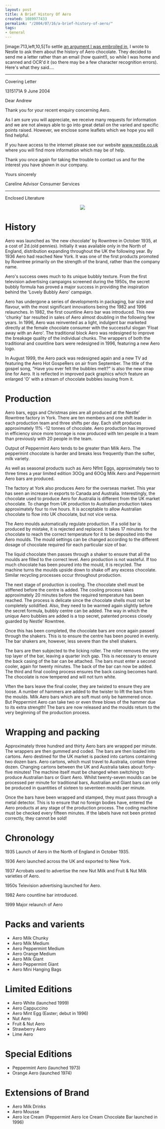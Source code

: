 ```yaml
---
layout: post
title: A Brief History Of Aero
created: 1089977433
permalink: "/2004/07/16/a-brief-history-of-aero/"
tags:
- General
---
```

[image:713,left,10,5]To settle [an argument I was embroiled in](http://anjackson.net/node/714), I wrote to Nestle to ask them about the history of Aero chocolate.  They decided to send me a letter rather than an email (how quaint!), so while I was home and scanned and OCR'd it (so there may be a few character recognition errors).  Here's what they said....
<!--break-->

----

 Covering Letter

1315171A                     9 June 2004

Dear Andrew

Thank you for your recent enquiry concerning Aero.

As I am sure you will appreciate, we receive many requests for information and we are not always able to go into great detail on the varied and specific points raised.  However, we enclose some leaflets which we hope you will find helpful.

If you have access to the internet please see our website www.nestle.co.uk where you will find more information which may be of help.

Thank you once again for taking the trouble to contact us and for the interest you have shown in our company.

Yours sincerely

Careline Advisor
Consumer Services

----

 Enclosed Literature

<div align="center">
<img src="http://anjackson.net/system/files/images/aerobar-736.jpg" border="0"/>
</div>

# History
Aero was launched as 'the new chocolate' by Rowntree in October
1935, at a cost of 2d.(old pennies).  Initially it was available only in
the North of England, distribution expanding throughout the UK
the following year.  By 1936 Aero had reached New York.  It was one
of the first products promoted by Rowntree primarily on the
strength of the brand, rather than the company name.

Aero's success owes much to its unique bubbly texture.  From the
first television advertising campaigns screened during the 1950s, the
secret bubbly formula has proved a major success in providing the
inspiration behind the 'Lovely Bubbly Aero' campaign.

Aero has undergone a series of developments in packaging, bar size
and flavour, with the most significant innovations being the 1982
and 1996 relaunches.  In 1982, the first countline Aero bar was
introduced.  This new 'chunky' bar resulted in sales of Aero almost
doubling in the following few years.  In 1996, Aero was reinvented as
a light, indulgent bar marketed directly at the female chocolate
consumer with the successful slogan 'Float away with an Aero'.  The
traditional block Aero was redesigned to improve the breakage
quality of the individual chunks.  The wrappers of both the
traditional and countline bars were redesigned in 1996, featuring a
new Aero logo.

In August 1999, the Aero pack was redesigned again and a new TV
ad featuring the Aero Hot GospeRers on air from September.  The
title of the gospel song, "Have you ever felt the bubbles melt?" is
also the new strap line for Aero.  It is reflected in improved pack
graphics which feature an enlarged 'O' with a stream of chocolate
bubbles issuing from it.

# Production
Aero bars, eggs and Christmas pies are all produced at the Nestle'
Rowntree factory in York.  There are ten members and one shift
leader in each production team and three shifts per day.  Each shift
produces approximately 11% -12 tonnes of chocolate.  Aero
production has improved in efficiency since more tonnage is now
produced with ten people in a team than previously with 20 people
in the team.

Output of Peppermint Aero tends to be greater than Milk Aero.  The
pepperinint chocolate is harder and breaks less frequently than the
softer, milk variety.

As well as seasonal products such as Aero Nflnt Eggs, approximately
two to three times a year limited edition 3OOg and 6OOg Milk Aero
and Peppermint Aero bars are produced.

The factory at York also produces Aero for the overseas market.
This year has seen an increase in exports to Canada and Australia.
Interestingly, the chocolate used to produce Aero for Australia is
different from the UK market chocolate.  To change from UK
production to Australian production takes approximately four to
rive hours.  It is acceptable to allow Australian chocolate to flow into
UK chocolate, but not vice versa.

The Aero moulds automatically regulate production.  If a solid bar is
produced by mistake, it is rejected and replaced.  It takes 17 minutes
for the chocolate to reach the correct temperature for it to be
deposited into the Aero moulds.  The mould settings can be changed
according to the different dosage of chocolate required for each
particular size of bar.

The liquid chocolate then passes through a shaker to ensure that all
the moulds are filled to the correct level. Aero production is not
wasteful.  If too much chocolate has been poured into the mould, it is
recycled.  The machine turns the moulds upside down to shake off
any excess chocolate.  Similar recycling processes occur throughout
production.

The next stage of production is cooling.  The chocolate shell must be
stiffened before the centre is added.  The cooling process takes
approximately 20 minutes before the required temperature has been
reached.  The process is delicate since the chocolate shells must not
be completely solidified.  Also, they need to be warmed again slightly
before the secret formula, bubbly centre can be added.  The way in
which the unique Aero bubbles are added is a top secret, patented
process closely guarded by Nestle' Rowntree.

Once this has been completed, the chocolate bars are once again
passed through the shakers.  This is to ensure the centre has been
poured in evenly.  The bar shakers are, however, less severe than the
shell shakers.

The bars are then subjected to the licking roller.  The roller removes
the very top layer of the bar, leaving a quarter inch gap.  This is
necessary to ensure the back casing of the bar can be attached.  The
bars must enter a second cooler, again for twenty minutes.  The back
of the bar can now be added.  The third and final cooling process
ensures the back casing becomes hard.  The chocolate is now
tempered and will not turn white.

Vften the bars leave the final cooler, they are twisted to ensure they
are loose.  A number of hammers are added to the twister to lift the
bars from the moulds.  Milk Aero bars which are soft must only be
hammered once.  But Peppermint Aero can take two or even three
blows of the hammer due to its extra strength!  The bars are now
released and the moulds return to the very beginning of the
production process.

# Wrapping and packing

Approximately three hundred and thirty Aero bars are wrapped per
minute.  The wrappers are then gummed and coded.  The bars are
then loaded into cartons.  Aero destined for the UK market is packed
into cartons containing two dozen bars.  Aero cartons, which must
travel to Australia, contain three dozen.  Changing cartons between
the UK and Australia takes about forty-five minutes!  The machine
itself must be changed when switching to produce Australian bars
or Giant Aero.  Whilst twenty-seven moulds can be processed per
minute for traditional bars, Australian and Giant bars can only be
produced in quantities of sixteen to seventeen moulds per minute.

Once the bars have been wrapped and stamped, they must pass
through a metal detector.  This is to ensure that no foreign bodies
have, entered the Aero products at any stage of the production
process.  The coding machine must be checked every fifteen minutes.
If the labels have not been printed correctly, they cannot be sold!

# Chronology
1935 Launch of Aero in the North of England in October 1935.

1936 Aero launched across the UK and exported to New York.

1937 Acrobats used to advertise the new Nut Milk and Fruit &
Nut Milk varieties of Aero.

1950s Television advertising launched for Aero.

1982 Aero countline bar introduced.

1999 Major relaunch of Aero

# Packs and varients
* Aero Milk Chunky
* Aero Milk Medium
* Aero Peppermint Medium
* Aero Orange Medium
* Aero Milk Giant
* Aero Peppermint Giant
* Aero Mini Hanging Bags

# Limited Editions
* Aero White (launched 1999)
* Aero Cappuccino
* Aero Mint Egg (Easter; debut in 1996)
* Nut Aero
* Fruit & Nut Aero
* Strawberry Aero
* Lime Aero

# Special Editions
* Peppermint Aero (launched 1973)
* Orange Aero (launched 1974)

# Extensions of Brand
* Aero Milk Drinks
* Aero Mousse
* Aero Ice Cream (Peppermint Aero Ice Cream Chocolate Bar launched in 1996)


